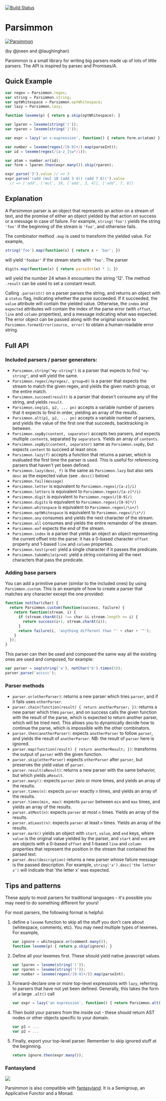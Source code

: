 [![Build Status](https://secure.travis-ci.org/jneen/parsimmon.png)](http://travis-ci.org/jneen/parsimmon)

# Parsimmon

[![Parsimmon](http://i.imgur.com/wyKOf.png)](http://github.com/jneen/parsimmon)

(by @jneen and @laughinghan)

Parsimmon is a small library for writing big parsers made up of lots of little parsers.  The API is inspired by parsec and Promises/A.

## Quick Example

``` js
var regex = Parsimmon.regex;
var string = Parsimmon.string;
var optWhitespace = Parsimmon.optWhitespace;
var lazy = Parsimmon.lazy;

function lexeme(p) { return p.skip(optWhitespace); }

var lparen = lexeme(string('('));
var rparen = lexeme(string(')'));

var expr = lazy('an s-expression', function() { return form.or(atom) });

var number = lexeme(regex(/[0-9]+/).map(parseInt));
var id = lexeme(regex(/[a-z_]\w*/i));

var atom = number.or(id);
var form = lparen.then(expr.many()).skip(rparen);

expr.parse('3').value // => 3
expr.parse('(add (mul 10 (add 3 4)) (add 7 8))').value
  // => ['add', ['mul', 10, ['add', 3, 4]], ['add', 7, 8]]
```

## Explanation

A Parsimmon parser is an object that represents an action on a stream
of text, and the promise of either an object yielded by that action on
success or a message in case of failure.  For example, `string('foo')`
yields the string `'foo'` if the beginning of the stream is `'foo'`,
and otherwise fails.

The combinator method `.map` is used to transform the yielded value.
For example,

``` js
string('foo').map(function(x) { return x + 'bar'; })
```

will yield `'foobar'` if the stream starts with `'foo'`.  The parser

``` js
digits.map(function(x) { return parseInt(x) * 2; })
```

will yield the number 24 when it encounters the string '12'.  The method
`.result` can be used to set a constant result.

Calling `.parse(str)` on a parser parses the string, and returns an object with
a `status` flag, indicating whether the parse succeeded.  If it succeeded, the
`value` attribute will contain the yielded value.  Otherwise, the `index` and
`expected` attributes will contain the index of the parse error (with `offset`,
`line` and `column` properties), and a message indicating what was expected.
The error object can be passed along with the original source to
`Parsimmon.formatError(source, error)` to obtain a human-readable error string.

## Full API

### Included parsers / parser generators:
  - `Parsimmon.string("my-string")` is a parser that expects to find
    `"my-string"`, and will yield the same.
  - `Parsimmon.regex(/myregex/, group=0)` is a parser that expects the stream
    to match the given regex, and yields the given match group, or the
    entire match.
  - `Parsimmon.succeed(result)` is a parser that doesn't consume any of
    the string, and yields `result`.
  - `Parsimmon.seq(p1, p2, ... pn)` accepts a variable number of parsers
    that it expects to find in order, yielding an array of the results.
  - `Parsimmon.alt(p1, p2, ... pn)` accepts a variable number of parsers,
    and yields the value of the first one that succeeds, backtracking in between.
  - `Parsimmon.sepBy(content, separator)` accepts two parsers, and expects multiple 
    `content`s, separated by `separator`s. Yields an array of `contents`.  
  - `Parsimmon.sepBy1(content, separator)` same as `Parsimmon.sepBy`, but expects
    `content` to succeed at least once.
  - `Parsimmon.lazy(f)` accepts a function that returns a parser, which
    is evaluated the first time the parser is used.  This is useful for
    referencing parsers that haven't yet been defined.
  - `Parsimmon.lazy(desc, f)` is the same as `Parsimmon.lazy` but also
    sets `desc` as the expected value (see `.desc()` below)
  - `Parsimmon.fail(message)`
  - `Parsimmon.letter` is equivalent to `Parsimmon.regex(/[a-z]/i)`
  - `Parsimmon.letters` is equivalent to `Parsimmon.regex(/[a-z]*/i)`
  - `Parsimmon.digit` is equivalent to `Parsimmon.regex(/[0-9]/)`
  - `Parsimmon.digits` is equivalent to `Parsimmon.regex(/[0-9]*/)`
  - `Parsimmon.whitespace` is equivalent to `Parsimmon.regex(/\s+/)`
  - `Parsimmon.optWhitespace` is equivalent to `Parsimmon.regex(/\s*/)`
  - `Parsimmon.any` consumes and yields the next character of the stream.
  - `Parsimmon.all` consumes and yields the entire remainder of the stream.
  - `Parsimmon.eof` expects the end of the stream.
  - `Parsimmon.index` is a parser that yields an object an object representing
    the current offset into the parse: it has a 0-based character `offset`
    property and 1-based `line` and `column` properties.
  - `Parsimmon.test(pred)` yield a single character if it passes the predicate.
  - `Parsimmon.takeWhile(pred)` yield a string containing all the next characters that pass the predicate.

### Adding base parsers

You can add a primitive parser (similar to the included ones) by using
`Parsimmon.custom`. This is an example of how to create a parser that matches
any character except the one provided:

```js
function notChar(char) {
  return Parsimmon.custom(function(success, failure) {
    return function(stream, i) {
      if (stream.charAt(i) !== char && stream.length <= i) {
        return success(i+1, stream.charAt(i));
      }
      return failure(i, 'anything different than "' + char + '"');
    }
  });
}
```

This parser can then be used and composed the same way all the existing ones are
used and composed, for example:

```js
var parser = seq(string('a'), notChar('b').times(5));
parser.parse('accccc');
```

### Parser methods
  - `parser.or(otherParser)`:
    returns a new parser which tries `parser`, and if it fails uses `otherParser`.
  - `parser.chain(function(result) { return anotherParser; })`:
    returns a new parser which tries `parser`, and on success calls the
    given function with the result of the parse, which is expected to
    return another parser, which will be tried next.  This allows you
    to dynamically decide how to continue the parse, which is impossible
    with the other combinators.
  - `parser.then(anotherParser)`:
    expects `anotherParser` to follow `parser`, and yields the result
    of `anotherParser`.  NB: the result of `parser` here is ignored.
  - `parser.map(function(result) { return anotherResult; })`:
    transforms the output of `parser` with the given function.
  - `parser.skip(otherParser)`
    expects `otherParser` after `parser`, but preserves the yield value
    of `parser`.
  - `parser.result(aResult)`:
    returns a new parser with the same behavior, but which yields `aResult`.
  - `parser.many()`:
    expects `parser` zero or more times, and yields an array of the results.
  - `parser.times(n)`:
    expects `parser` exactly `n` times, and yields an array of the results.
  - `parser.times(min, max)`:
    expects `parser` between `min` and `max` times, and yields an array
    of the results.
  - `parser.atMost(n)`:
    expects `parser` at most `n` times.  Yields an array of the results.
  - `parser.atLeast(n)`:
    expects `parser` at least `n` times.  Yields an array of the results.
  - `parser.mark()` yields an object with `start`, `value`, and `end` keys,
    where `value` is the original value yielded by the parser, and `start` and
    `end` are are objects with a 0-based `offset` and 1-based `line` and
    `column` properties that represent the position in the stream that
    contained the parsed text.
  - `parser.desc(description)` returns a new parser whose failure message is the passed
    description.  For example, `string('x').desc('the letter x')` will indicate that
    'the letter x' was expected.

## Tips and patterns

These apply to most parsers for traditional languages - it's possible
you may need to do something different for yours!

For most parsers, the following format is helpful:

1. define a `lexeme` function to skip all the stuff you don't care
   about (whitespace, comments, etc).  You may need multiple types of lexemes.
   For example,

    ``` js
    var ignore = whitespace.or(comment.many());
    function lexeme(p) { return p.skip(ignore); }
    ```

1. Define all your lexemes first.  These should yield native javascript values.

    ``` js
    var lparen = lexeme(string('('));
    var rparen = lexeme(string(')'));
    var number = lexeme(regex(/[0-9]+/)).map(parseInt);
    ```

1. Forward-declare one or more top-level expressions with `lazy`,
   referring to parsers that have not yet been defined.  Generally, this
   takes the form of a large `.alt()` call

    ``` js
    var expr = lazy('an expression', function() { return Parsimmon.alt(p1, p2, ...); });
    ```

1. Then build your parsers from the inside out - these should return
   AST nodes or other objects specific to your domain.

    ``` js
    var p1 = ...
    var p2 = ...
    ```

1. Finally, export your top-level parser.  Remember to skip ignored
   stuff at the beginning.

    ``` js
    return ignore.then(expr.many());
    ```

### Fantasyland

[fantasyland]: https://github.com/fantasyland/fantasy-land "Fantasyland"
[fantasyland-logo]: https://github.com/fantasyland/fantasy-land/raw/master/logo.png

![][fantasyland-logo]

Parsimmon is also compatible with [fantasyland][].  It is a Semigroup, an Applicative Functor and a Monad.
